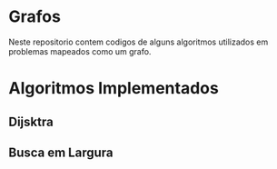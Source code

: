 # Grafos
Neste repositorio contem codigos de alguns algoritmos utilizados em problemas mapeados como um grafo.

# Algoritmos Implementados 

## Dijsktra
## Busca em Largura
